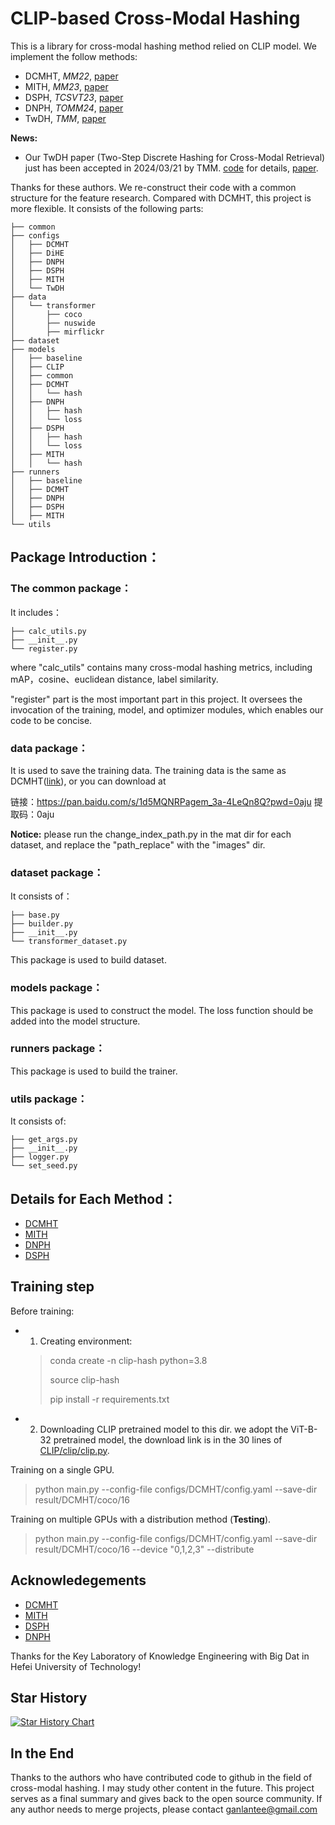 # CLIP-based Cross-Modal Hashing

This is a library for cross-modal hashing method relied on CLIP model. We implement the follow methods:
- DCMHT, _MM22_, [paper](https://dl.acm.org/doi/abs/10.1145/3503161.3548187)
- MITH, _MM23_, [paper](https://dl.acm.org/doi/10.1145/3581783.3612411)
- DSPH, _TCSVT23_, [paper](https://ieeexplore.ieee.org/document/10149001)
- DNPH, _TOMM24_, [paper](https://dl.acm.org/doi/10.1145/3643639)
- TwDH, _TMM_, [paper](https://ieeexplore.ieee.org/document/10487033) 

**News:** 
- Our TwDH paper (Two-Step Discrete Hashing for Cross-Modal Retrieval) just has been accepted in 2024/03/21 by TMM. [code](./runners/TwDH/README.md) for details, [paper](https://ieeexplore.ieee.org/document/10487033).

Thanks for these authors. We re-construct their code with a common structure for the feature research. Compared with DCMHT, this project is more flexible. It consists of the following parts:

```
├── common
├── configs
│   ├── DCMHT
│   ├── DiHE
│   ├── DNPH
│   ├── DSPH
│   ├── MITH
│   └── TwDH
├── data
│   └── transformer
│       ├── coco
│       ├── nuswide
│       ├── mirflickr
├── dataset
├── models
│   ├── baseline
│   ├── CLIP
│   ├── common
│   ├── DCMHT
│   │   └── hash
│   ├── DNPH
│   │   ├── hash
│   │   └── loss
│   ├── DSPH
│   │   ├── hash
│   │   └── loss
│   ├── MITH
│   │   └── hash
├── runners
│   ├── baseline
│   ├── DCMHT
│   ├── DNPH
│   ├── DSPH
│   ├── MITH
└── utils
```

## Package Introduction：
### The common package：
It includes：
```
├── calc_utils.py
├── __init__.py
└── register.py
```
where "calc_utils" contains many cross-modal hashing metrics, including mAP，cosine、euclidean distance, label similarity.

"register" part is the most important part in this project. It oversees the invocation of the training, model, and optimizer modules, which enables our code to be concise. 
### data package：
It is used to save the training data. The training data is the same as DCMHT([link](https://github.com/kalenforn/DCHMT/tree/main)), or you can download at 

链接：https://pan.baidu.com/s/1d5MQNRPagem_3a-4LeQn8Q?pwd=0aju 
提取码：0aju

**Notice:** please run the change_index_path.py in the mat dir for each dataset, and replace the "path_replace" with the "images" dir.

### dataset package：
It consists of：
```
├── base.py
├── builder.py
├── __init__.py
└── transformer_dataset.py
```
This package is used to build dataset.

### models package：
This package is used to construct the model. The loss function should be added into the model structure.

### runners package：
This package is used to build the trainer.

### utils package：
It consists of:
```
├── get_args.py
├── __init__.py
├── logger.py
└── set_seed.py
```

## Details for Each Method：

- [DCMHT](./runners/DCMHT/README.md)
- [MITH](./runners/MITH/README.md)
- [DNPH](./runners/DNPH/README.md)
- [DSPH](./runners/DSPH/README.md)

## Training step


Before training:
- 1. Creating environment:
    > conda create -n clip-hash python=3.8
    >
    > source clip-hash
    >
    > pip install -r requirements.txt

- 2. Downloading CLIP pretrained model to this dir. we adopt the ViT-B-32 pretrained model, the download link is in the 30 lines of [CLIP/clip/clip.py](https://github.com/openai/CLIP/blob/main/clip/clip.py).

Training on a single GPU.
> python main.py --config-file configs/DCMHT/config.yaml --save-dir result/DCMHT/coco/16

Training on multiple GPUs with a distribution method (**Testing**).
> python main.py --config-file configs/DCMHT/config.yaml --save-dir result/DCMHT/coco/16 --device "0,1,2,3" --distribute

## Acknowledegements

- [DCMHT](https://github.com/kalenforn/DCHMT/tree/main)
- [MITH](https://github.com/DarrenZZhang/MITH)
- [DSPH](https://github.com/QinLab-WFU/DSPH)
- [DNPH](https://github.com/QinLab-WFU/OUR-DNPH)

Thanks for the Key Laboratory of Knowledge Engineering with Big Dat in Hefei University of Technology!

## Star History

[![Star History Chart](https://api.star-history.com/svg?repos=kalenforn/clip-based-cross-modal-hash&type=Date)](https://star-history.com/#kalenforn/clip-based-cross-modal-hash&Date)

## In the End
Thanks to the authors who have contributed code to github in the field of cross-modal hashing. I may study other content in the future. This project serves as a final summary and gives back to the open source community. If any author needs to merge projects, please contact ganlantee@gmail.com
